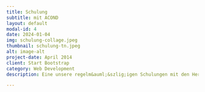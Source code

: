 ```yaml
---
title: Schulung
subtitle: mit ACOND
layout: default
modal-id: 4
date: 2024-01-04
img: schulung-collage.jpeg
thumbnail: schulung-tn.jpeg
alt: image-alt
project-date: April 2014
client: Start Bootstrap
category: Web Development
description: Eine unsere regelm&auml;&szlig;igen Schulungen mit den Herstellern. Welche W&auml;rmepumpen wir empfehlen, entscheiden wir auch nach unseren Erfahrungen mit den Herstellern. Die Technik &auml;ndert sich st&auml;ndig. Hat aber ein Hersteller einen gut ausgestatteten und gut erreichbaren Service, geht die Installation, Inbetriebnahme und Einstellung immer leicht von der Hand.

---
```

